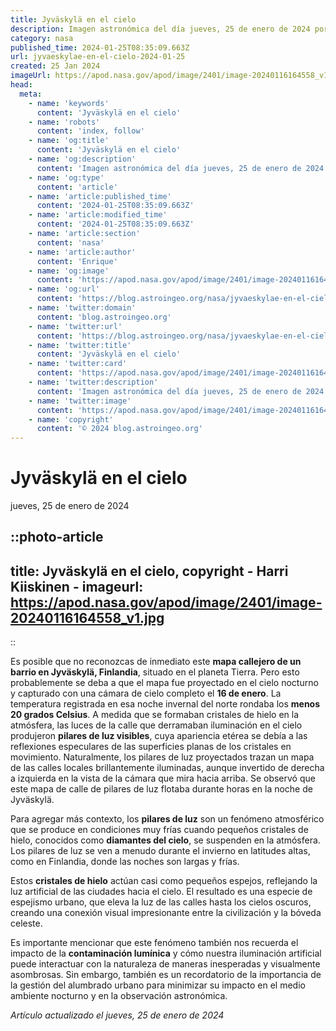 ```yaml
---
title: Jyväskylä en el cielo
description: Imagen astronómica del día jueves, 25 de enero de 2024 por la NASA; Jyväskylä en el cielo
category: nasa
published_time: 2024-01-25T08:35:09.663Z
url: jyvaeskylae-en-el-cielo-2024-01-25
created: 25 Jan 2024
imageUrl: https://apod.nasa.gov/apod/image/2401/image-20240116164558_v1.jpg
head:
  meta:
    - name: 'keywords'
      content: 'Jyväskylä en el cielo'
    - name: 'robots'
      content: 'index, follow'
    - name: 'og:title'
      content: 'Jyväskylä en el cielo'
    - name: 'og:description'
      content: 'Imagen astronómica del día jueves, 25 de enero de 2024 por la NASA; Jyväskylä en el cielo'
    - name: 'og:type'
      content: 'article'
    - name: 'article:published_time'
      content: '2024-01-25T08:35:09.663Z'
    - name: 'article:modified_time'
      content: '2024-01-25T08:35:09.663Z'
    - name: 'article:section'
      content: 'nasa'
    - name: 'article:author'
      content: 'Enrique'
    - name: 'og:image'
      content: 'https://apod.nasa.gov/apod/image/2401/image-20240116164558_v1.jpg'
    - name: 'og:url'
      content: 'https://blog.astroingeo.org/nasa/jyvaeskylae-en-el-cielo-2024-01-25'
    - name: 'twitter:domain'
      content: 'blog.astroingeo.org'
    - name: 'twitter:url'
      content: 'https://blog.astroingeo.org/nasa/jyvaeskylae-en-el-cielo-2024-01-25'
    - name: 'twitter:title'
      content: 'Jyväskylä en el cielo'
    - name: 'twitter:card'
      content: 'https://apod.nasa.gov/apod/image/2401/image-20240116164558_v1.jpg'
    - name: 'twitter:description'
      content: 'Imagen astronómica del día jueves, 25 de enero de 2024 por la NASA; Jyväskylä en el cielo'
    - name: 'twitter:image'
      content: 'https://apod.nasa.gov/apod/image/2401/image-20240116164558_v1.jpg'
    - name: 'copyright'
      content: '© 2024 blog.astroingeo.org'
---
```

# Jyväskylä en el cielo
jueves, 25 de enero de 2024


::photo-article
---
title: Jyväskylä en el cielo, copyright - Harri Kiiskinen -
imageurl: https://apod.nasa.gov/apod/image/2401/image-20240116164558_v1.jpg
---
::



Es posible que no reconozcas de inmediato este **mapa callejero de un barrio en Jyväskylä, Finlandia**, situado en el planeta Tierra. Pero esto probablemente se deba a que el mapa fue proyectado en el cielo nocturno y capturado con una cámara de cielo completo el **16 de enero**. La temperatura registrada en esa noche invernal del norte rondaba los **menos 20 grados Celsius**. A medida que se formaban cristales de hielo en la atmósfera, las luces de la calle que derramaban iluminación en el cielo produjeron **pilares de luz visibles**, cuya apariencia etérea se debía a las reflexiones especulares de las superficies planas de los cristales en movimiento. Naturalmente, los pilares de luz proyectados trazan un mapa de las calles locales brillantemente iluminadas, aunque invertido de derecha a izquierda en la vista de la cámara que mira hacia arriba. Se observó que este mapa de calle de pilares de luz flotaba durante horas en la noche de Jyväskylä.

Para agregar más contexto, los **pilares de luz** son un fenómeno atmosférico que se produce en condiciones muy frías cuando pequeños cristales de hielo, conocidos como **diamantes del cielo**, se suspenden en la atmósfera. Los pilares de luz se ven a menudo durante el invierno en latitudes altas, como en Finlandia, donde las noches son largas y frías. 

Estos **cristales de hielo** actúan casi como pequeños espejos, reflejando la luz artificial de las ciudades hacia el cielo. El resultado es una especie de espejismo urbano, que eleva la luz de las calles hasta los cielos oscuros, creando una conexión visual impresionante entre la civilización y la bóveda celeste.

Es importante mencionar que este fenómeno también nos recuerda el impacto de la **contaminación lumínica** y cómo nuestra iluminación artificial puede interactuar con la naturaleza de maneras inesperadas y visualmente asombrosas. Sin embargo, también es un recordatorio de la importancia de la gestión del alumbrado urbano para minimizar su impacto en el medio ambiente nocturno y en la observación astronómica.

_Artículo actualizado el jueves, 25 de enero de 2024_